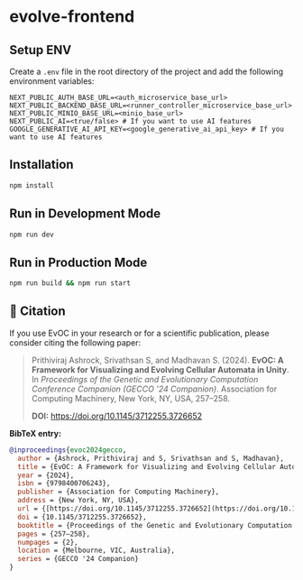 # evolve-frontend

## Setup ENV

Create a `.env` file in the root directory of the project and add the following environment variables:

```env
NEXT_PUBLIC_AUTH_BASE_URL=<auth_microservice_base_url>
NEXT_PUBLIC_BACKEND_BASE_URL=<runner_controller_microservice_base_url>
NEXT_PUBLIC_MINIO_BASE_URL=<minio_base_url>
NEXT_PUBLIC_AI=<true/false> # If you want to use AI features
GOOGLE_GENERATIVE_AI_API_KEY=<google_generative_ai_api_key> # If you want to use AI features
```

## Installation

```bash
npm install
```

## Run in Development Mode

```bash
npm run dev
```

## Run in Production Mode

```bash
npm run build && npm run start
```


## 📄 Citation

If you use EvOC in your research or for a scientific publication, please consider citing the following paper:

> Prithiviraj Ashrock, Srivathsan S, and Madhavan S. (2024). **EvOC: A Framework for Visualizing and Evolving Cellular Automata in Unity**. In *Proceedings of the Genetic and Evolutionary Computation Conference Companion (GECCO '24 Companion)*. Association for Computing Machinery, New York, NY, USA, 257–258.
>
> **DOI:** https://doi.org/10.1145/3712255.3726652

**BibTeX entry:**

```bibtex
@inproceedings{evoc2024gecco,
  author = {Ashrock, Prithiviraj and S, Srivathsan and S, Madhavan},
  title = {EvOC: A Framework for Visualizing and Evolving Cellular Automata in Unity},
  year = {2024},
  isbn = {9798400706243},
  publisher = {Association for Computing Machinery},
  address = {New York, NY, USA},
  url = {[https://doi.org/10.1145/3712255.3726652](https://doi.org/10.1145/3712255.3726652)},
  doi = {10.1145/3712255.3726652},
  booktitle = {Proceedings of the Genetic and Evolutionary Computation Conference Companion},
  pages = {257–258},
  numpages = {2},
  location = {Melbourne, VIC, Australia},
  series = {GECCO '24 Companion}
}
